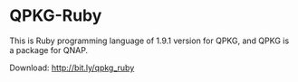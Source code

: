 QPKG-Ruby
=========

This is Ruby programming language of 1.9.1 version for QPKG, and QPKG is a package for QNAP.

Download: http://bit.ly/qpkg_ruby

